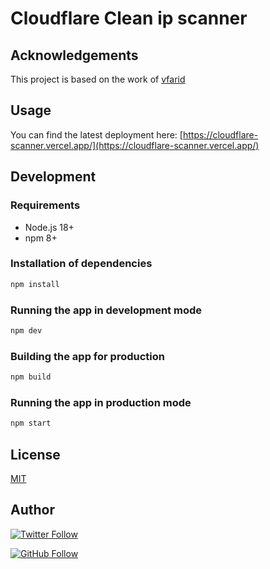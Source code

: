 # Cloudflare Clean ip scanner

## Acknowledgements

This project is based on the work of [vfarid](https://github.com/vfarid/cf-ip-scanner)

## Usage

You can find the latest deployment here: [https://cloudflare-scanner.vercel.app/](https://cloudflare-scanner.vercel.app/)

## Development

### Requirements

- Node.js 18+
- npm 8+

### Installation of dependencies

```bash
npm install
```

### Running the app in development mode

```bash
npm dev
```

### Building the app for production

```bash
npm build
```

### Running the app in production mode

```bash
npm start
```

## License

[MIT](LICENSE)

## Author

[![Twitter Follow](https://img.shields.io/twitter/follow/mamadbeheshti?style=social)](https://twitter.com/mamadbeheshti)

[![GitHub Follow](https://img.shields.io/github/followers/goldsrc?style=social)](https://github.com/goldsrc)
